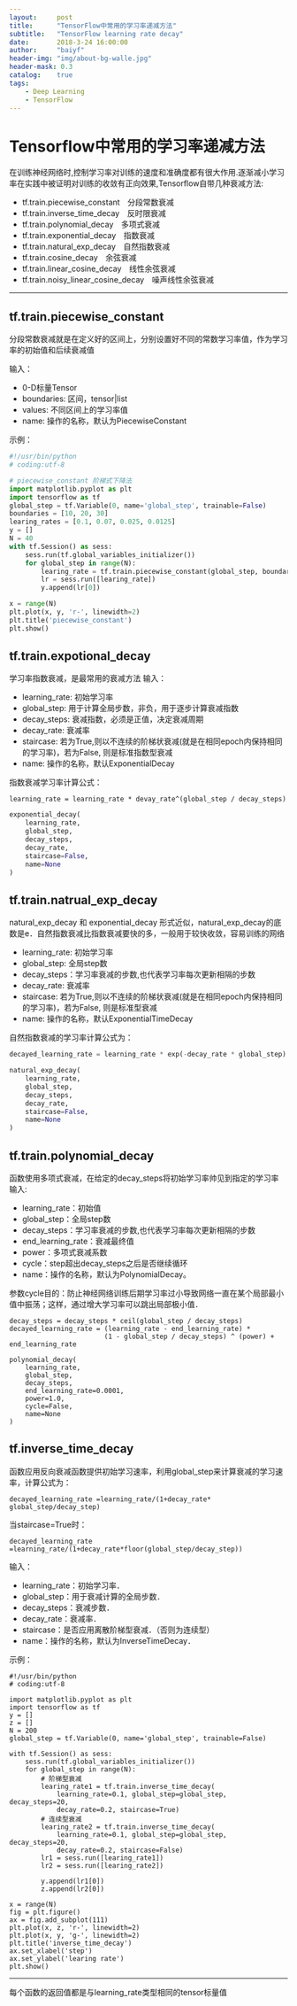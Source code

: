 ```yaml
---
layout:     post
title:      "TensorFlow中常用的学习率递减方法"
subtitle:   "TensorFlow learning rate decay"
date:       2018-3-24 16:00:00
author:     "baiyf"
header-img: "img/about-bg-walle.jpg"
header-mask: 0.3
catalog:    true
tags:
    - Deep Learning
    - TensorFlow
---
```


# Tensorflow中常用的学习率递减方法
在训练神经网络时,控制学习率对训练的速度和准确度都有很大作用.逐渐减小学习率在实践中被证明对训练的收敛有正向效果,Tensorflow自带几种衰减方法:

- tf.train.piecewise_constant　分段常数衰减
- tf.train.inverse_time_decay　反时限衰减
- tf.train.polynomial_decay　多项式衰减
- tf.train.exponential_decay　指数衰减
- tf.train.natural_exp_decay　自然指数衰减
- tf.train.cosine_decay　余弦衰减
- tf.train.linear_cosine_decay　线性余弦衰减
- tf.train.noisy_linear_cosine_decay　噪声线性余弦衰减 

****
## tf.train.piecewise_constant
分段常数衰减就是在定义好的区间上，分别设置好不同的常数学习率值，作为学习率的初始值和后续衰减值

输入：

- 0-D标量Tensor 
- boundaries: 区间，tensor\|list
- values: 不同区间上的学习率值
- name: 操作的名称，默认为PiecewiseConstant

示例：

```python
#!/usr/bin/python
# coding:utf-8

# piecewise_constant 阶梯式下降法
import matplotlib.pyplot as plt
import tensorflow as tf
global_step = tf.Variable(0, name='global_step', trainable=False)
boundaries = [10, 20, 30]
learing_rates = [0.1, 0.07, 0.025, 0.0125]
y = []
N = 40
with tf.Session() as sess:
    sess.run(tf.global_variables_initializer())
    for global_step in range(N):
        learing_rate = tf.train.piecewise_constant(global_step, boundaries=boundaries, values=learing_rates)
        lr = sess.run([learing_rate])
        y.append(lr[0])

x = range(N)
plt.plot(x, y, 'r-', linewidth=2)
plt.title('piecewise_constant')
plt.show()
```


## tf.train.expotional_decay
学习率指数衰减，是最常用的衰减方法
输入：

- learning_rate: 初始学习率
- global_step: 用于计算全局步数，非负，用于逐步计算衰减指数
- decay_steps: 衰减指数，必须是正值，决定衰减周期
- decay_rate: 衰减率
- staircase: 若为True,则以不连续的阶梯状衰减(就是在相同epoch内保持相同的学习率)，若为False, 则是标准指数型衰减
- name: 操作的名称，默认ExponentialDecay

指数衰减学习率计算公式：
```
learning_rate = learning_rate * devay_rate^(global_step / decay_steps)
```

```python
exponential_decay(
    learning_rate,
    global_step,
    decay_steps,
    decay_rate,
    staircase=False,
    name=None
)
```
## tf.train.natrual_exp_decay
natural_exp_decay 和 exponential_decay 形式近似，natural_exp_decay的底数是e．自然指数衰减比指数衰减要快的多，一般用于较快收敛，容易训练的网络

- learning_rate: 初始学习率
- global_step: 全局step数
- decay_steps：学习率衰减的步数,也代表学习率每次更新相隔的步数
- decay_rate: 衰减率
- staircase: 若为True,则以不连续的阶梯状衰减(就是在相同epoch内保持相同的学习率)，若为False, 则是标准型衰减
- name: 操作的名称，默认ExponentialTimeDecay

自然指数衰减的学习率计算公式为：
```python
decayed_learning_rate = learning_rate * exp(-decay_rate * global_step)
```

```python
natural_exp_decay(
    learning_rate,
    global_step,
    decay_steps,
    decay_rate,
    staircase=False,
    name=None
)
```


## tf.train.polynomial_decay
函数使用多项式衰减，在给定的decay_steps将初始学习率帅见到指定的学习率
输入:

- learning_rate：初始值
- global_step：全局step数
- decay_steps：学习率衰减的步数,也代表学习率每次更新相隔的步数
- end_learning_rate：衰减最终值
- power：多项式衰减系数
- cycle：step超出decay_steps之后是否继续循环
- name：操作的名称，默认为PolynomialDecay。


参数cycle目的：防止神经网络训练后期学习率过小导致网络一直在某个局部最小值中振荡；这样，通过增大学习率可以跳出局部极小值．


```python3
decay_steps = decay_steps * ceil(global_step / decay_steps)
decayed_learning_rate = (learning_rate - end_learning_rate) *
                        (1 - global_step / decay_steps) ^ (power) + end_learning_rate
```


```python3
polynomial_decay(
    learning_rate,
    global_step,
    decay_steps,
    end_learning_rate=0.0001,
    power=1.0,
    cycle=False,
    name=None
)
```

## tf.inverse_time_decay
函数应用反向衰减函数提供初始学习速率，利用global_step来计算衰减的学习速率，计算公式为：

```
decayed_learning_rate =learning_rate/(1+decay_rate* global_step/decay_step)
```
当staircase=True时：
```
decayed_learning_rate =learning_rate/(1+decay_rate*floor(global_step/decay_step))
```
输入：

- learning_rate：初始学习率．
- global_step：用于衰减计算的全局步数．
- decay_steps：衰减步数．
- decay_rate：衰减率．
- staircase：是否应用离散阶梯型衰减．（否则为连续型）
- name：操作的名称，默认为InverseTimeDecay．

示例：

```
#!/usr/bin/python
# coding:utf-8

import matplotlib.pyplot as plt
import tensorflow as tf
y = []
z = []
N = 200
global_step = tf.Variable(0, name='global_step', trainable=False)

with tf.Session() as sess:
    sess.run(tf.global_variables_initializer())
    for global_step in range(N):
        # 阶梯型衰减
        learing_rate1 = tf.train.inverse_time_decay(
            learning_rate=0.1, global_step=global_step, decay_steps=20,
            decay_rate=0.2, staircase=True)
        # 连续型衰减
        learing_rate2 = tf.train.inverse_time_decay(
            learning_rate=0.1, global_step=global_step, decay_steps=20,
            decay_rate=0.2, staircase=False)
        lr1 = sess.run([learing_rate1])
        lr2 = sess.run([learing_rate2])

        y.append(lr1[0])
        z.append(lr2[0])

x = range(N)
fig = plt.figure()
ax = fig.add_subplot(111)
plt.plot(x, z, 'r-', linewidth=2)
plt.plot(x, y, 'g-', linewidth=2)
plt.title('inverse_time_decay')
ax.set_xlabel('step')
ax.set_ylabel('learing rate')
plt.show()
```



****
每个函数的返回值都是与learning_rate类型相同的tensor标量值
